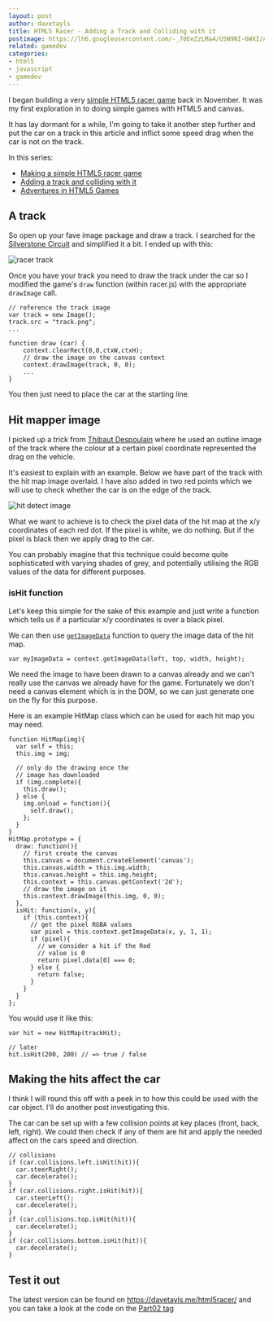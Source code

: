 ```yaml
---
layout: post
author: davetayls
title: HTML5 Racer - Adding a Track and Colliding with it
postimage: https://lh6.googleusercontent.com/-_70EeZzLMa4/USN9NI-6WXI/AAAAAAAAuvQ/C2MVqRuWjq8/s800/racer-part02.png
related: gamedev
categories:
- html5
- javascript
- gamedev
---
```


I began building a very [simple HTML5 racer game][2] back in November. It was my first exploration in to doing simple games with HTML5 and canvas.

It has lay dormant for a while, I'm going to take it another step further and put the car on a track in this article and inflict some speed drag when the car is not on the track.

In this series:

 - [Making a simple HTML5 racer game][2]
 - [Adding a track and colliding with it][3]
 - [Adventures in HTML5 Games](/blog/2013/03/25/adventures-in-html5-games-akqa-anoraks)

## A track

So open up your fave image package and draw a track. I searched for the [Silverstone Circuit](http://www.silverstone.co.uk/) and simplified it a bit. I ended up with this:

![racer track](https://lh4.googleusercontent.com/-v-tCYbVUXPg/USIyyOtZFjI/AAAAAAAAuuw/hyGo5KziCaM/s800/racer-track.png)

Once you have your track you need to draw the track under the car so I modified the game's `draw` function (within racer.js) with the appropriate `drawImage` call.

    // reference the track image
    var track = new Image();
    track.src = "track.png";
    ...

    function draw (car) {
        context.clearRect(0,0,ctxW,ctxH);
        // draw the image on the canvas context
        context.drawImage(track, 0, 0);
        ...
    }

You then just need to place the car at the starting line.

## Hit mapper image

I picked up a trick from [Thibaut Despoulain](http://bkcore.com/blog/general/adobe-user-group-nl-talk-video-hexgl.html) where he used an outline image of the track where the colour at a certain pixel coordinate represented the drag on the vehicle.

It's easiest to explain with an example. Below we have part of the track with the hit map image overlaid. I have also added in two red points which we will use to check whether the car is on the edge of the track.

![hit detect image](https://lh5.googleusercontent.com/-Dn1NqmUcy7k/USKXMsE08jI/AAAAAAAAuvA/VlfdV8B2No0/s800/racer-hit-detect.png)

What we want to achieve is to check the pixel data of the hit map at the x/y coordinates of each red dot. If the pixel is white, we do nothing. But if the pixel is black then we apply drag to the car.

You can probably imagine that this technique could become quite sophisticated with varying shades of grey, and potentially utilising the RGB values of the data for different purposes.

### isHit function

Let's keep this simple for the sake of this example and just write a function which tells us if a particular x/y coordinates is over a black pixel.

We can then use [`getImageData`][0] function to query the image data of the hit map.

    var myImageData = context.getImageData(left, top, width, height);

We need the image to have been drawn to a canvas already and we can't really use the canvas we already have for the game. Fortunately we don't need a canvas element which is in the DOM, so we can just generate one on the fly for this purpose.

Here is an example HitMap class which can be used for each hit map you may need.

    function HitMap(img){
      var self = this;
      this.img = img;

      // only do the drawing once the
      // image has downloaded
      if (img.complete){
        this.draw();
      } else {
        img.onload = function(){
          self.draw();
        };
      }
    }
    HitMap.prototype = {
      draw: function(){
        // first create the canvas
        this.canvas = document.createElement('canvas');
        this.canvas.width = this.img.width;
        this.canvas.height = this.img.height;
        this.context = this.canvas.getContext('2d');
        // draw the image on it
        this.context.drawImage(this.img, 0, 0);
      },
      isHit: function(x, y){
        if (this.context){
          // get the pixel RGBA values
          var pixel = this.context.getImageData(x, y, 1, 1);
          if (pixel){
            // we consider a hit if the Red
            // value is 0
            return pixel.data[0] === 0;
          } else {
            return false;
          }
        }
      }
    };

You would use it like this:

    var hit = new HitMap(trackHit);

    // later
    hit.isHit(200, 200) // => true / false

## Making the hits affect the car

I think I will round this off with a peek in to how this could be used with the car object. I'll do another post investigating this.

The car can be set up with a few collision points at key places (front, back, left, right). We could then check if any of them are hit and apply the needed affect on the cars speed and direction.

    // collisions
    if (car.collisions.left.isHit(hit)){
      car.steerRight();
      car.decelerate();
    }
    if (car.collisions.right.isHit(hit)){
      car.steerLeft();
      car.decelerate();
    }
    if (car.collisions.top.isHit(hit)){
      car.decelerate();
    }
    if (car.collisions.bottom.isHit(hit)){
      car.decelerate();
    }

## Test it out

The latest version can be found on <https://davetayls.me/html5racer/> and you can take a look at the code on the [Part02 tag][1]


[0]: https://developer.mozilla.org/en-US/docs/HTML/Canvas/Pixel_manipulation_with_canvas#Getting_the_pixel_data_for_a_context
[1]:https://github.com/davetayls/html5racer/tree/Part02
[2]:/blog/2012/11/27/making-a-simple-html5-racing-game/
[3]:/blog/2013/02/19/adding-a-track-and-colliding-with-it/

